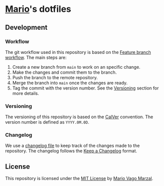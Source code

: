 # [Mario][mario]'s dotfiles

## Development

### Workflow

The git workflow used in this repository is based on the [Feature branch
workflow][feauture-branch-workflow]. The main steps are:

1. Create a new branch from `main` to work on an specific change.
2. Make the changes and commit them to the branch.
3. Push the branch to the remote repository.
4. Merge the branch into `main` once the changes are ready.
5. Tag the commit with the version number. See the [Versioning](#versioning)
   section for more details.

### Versioning

The versioning of this repository is based on the [CalVer][calver] convention.
The version number is defined as `YYYY.0M.0D`.

### Changelog

We use a [changelog file](/CHANGELOG.md) to keep track of the changes made to
the repository. The changelog follows the [Keep a Changelog][keep-a-changelog]
format.

## License

This repository is licensed under the [MIT License](/LICENSE) by [Mario Vago
Marzal][mario].


<!-- External links -->
[mario]: https://github.com/mariovagomarzal
[feauture-branch-workflow]:
  https://www.atlassian.com/git/tutorials/comparing-workflows/feature-branch-workflow
[calver]: https://calver.org/
[keep-a-changelog]: https://keepachangelog.com/
